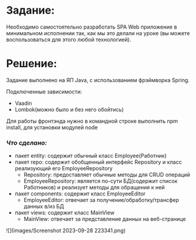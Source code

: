 # Задание:


Необходимо самостоятельно разработать SPA Web приложение в минимальном исполнении так, как мы это делали на уроке (вы можете воспользоваться для этого любой технологией).

# Решение:

Задание выполнено на ЯП Java, с использованием фрэймворка Spring.

Подключенные зависимости:

- Vaadin
- Lombok(можно было и без него обойтись)

Для работы фронтэнда нужно в командной строке выполнить npm install, для установки модулей node


### _Что сделано:_

- пакет entity: содержит обычный класс Employee(Работник)
- пакет repo: содержит обобщенный интерфейс Repository и класс реализующий его EmployeeRepository
    - Repository: предоставляет обычные методы для CRUD операций
    - EmployeeRepository: является по-сути БД(содержит список Работников) и реализует методы для обращения к ней
- пакет components: содержит класс EmployeeEditor
    - EmployeeEditor: отвечает за получение/обработку/трансфер данных в/из БД
- пакет views: содержит класс MainView
    - MainView: отвечает за представление данных на веб-странице

![](images/Screenshot 2023-09-28 223341.png)

